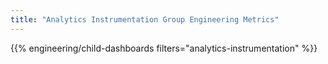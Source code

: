 ```yaml
---
title: "Analytics Instrumentation Group Engineering Metrics"
---
```


{{% engineering/child-dashboards filters="analytics-instrumentation" %}}
